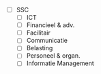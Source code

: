 - [ ] SSC
	- [ ] ICT
	- [ ] Financieel & adv.
	- [ ] Facilitair
	- [ ] Communicatie
	- [ ] Belasting
	- [ ] Personeel & organ.
	- [ ] Informatie Management